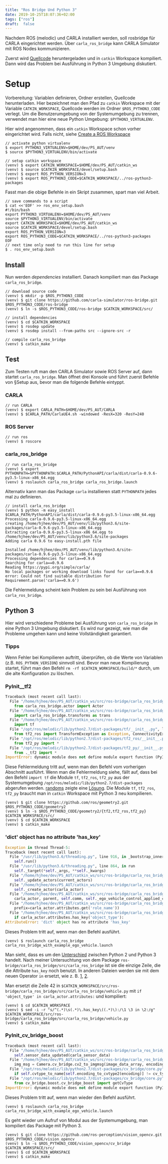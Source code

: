 ```yaml
---
title: "Ros Bridge Und Python 3"
date: 2019-10-25T18:07:36+02:00
tags: ["ros"]
draft:  false
---
```

Nachdem ROS (melodic) und CARLA installiert werden, soll rosbridge für CARLA eingerichtet werden. Über `carla_ros_bridge` kann CARLA Simulator mit ROS Nodes kommunizieren.

Zuerst wird [Quellcode](https://github.com/carla-simulator/ros-bridge) heruntergeladen und in `catkin` Workspace kompiliert. Dann wird das Problem bei Ausführung in Python 3 Umgebung diskutiert.

# Setup
Vorbereitung: Variablen definieren, Ordner erstellen, Quellcode herunterladen. Hier bezeichnet man den Pfad zu `catkin` Workspace mit der Variable `CATKIN_WORKSPACE`, Quellcode werden im Ordner `$ROS_PYTHON3_CODE` verlegt. Um die Benutzerumgebung von der Systemumgebung zu trennen, verwendet man hier eine neue Python Umgebung: `$PYTHON3_VIRTUALENV`.

Hier wird angenommen, dass ein `catkin` Workspace schon vorher eingerichtet wird. Falls nicht, siehe [Create a ROS Workspace](https://wiki.ros.org/ROS/Tutorials/InstallingandConfiguringROSEnvironment)

```console
// activate python virtualenv
$ export PYTHON3_VIRTUALENV=$HOME/dev/PS_AUT/venv
$ source $PYTHON3_VIRTUALENV/bin/activate

// setup catkin workspace 
(venv) $ export CATKIN_WORKSPACE=$HOME/dev/PS_AUT/catkin_ws
(venv) $ source $CATKIN_WORKSPACE/devel/setup.bash
(venv) $ export ROS_PYTHON_VERSION=3
(venv) $ export ROS_PYTHON3_CODE=$CATKIN_WORKSPACE/../ros-python3-packages
```

Fasst man die obige Befehle in ein Skript zusammen, spart man viel Arbeit.
```console
// save commands to a script
$ cat <<'EOF' >> ros_env_setup.bash
#!/bin/bash
export PYTHON3_VIRTUALENV=$HOME/dev/PS_AUT/venv
source $PYTHON3_VIRTUALENV/bin/activate
export CATKIN_WORKSPACE=$HOME/dev/PS_AUT/catkin_ws
source $CATKIN_WORKSPACE/devel/setup.bash
export ROS_PYTHON_VERSION=3
export ROS_PYTHON3_CODE=$CATKIN_WORKSPACE/../ros-python3-packages
EOF
// next time only need to run this line for setup
$ . ros_env_setup.bash
```
## Install
Nun werden *dependencies* installiert. Danach kompiliert man das Package `carla_ros_bridge`.

```console
// download source code
(venv) $ mkdir -p $ROS_PYTHON3_CODE
(venv) $ git clone https://github.com/carla-simulator/ros-bridge.git $ROS_PYTHON3_CODE/ros-bridge
(venv) $ ln -s $ROS_PYTHON3_CODE/ros-bridge $CATKIN_WORKSPACE/src/

// install dependencies
(venv) $ cd $CATKIN_WORKSPACE
(venv) $ rosdep update
(venv) $ rosdep install --from-paths src --ignore-src -r

// compile carla_ros_bridge
(venv) $ catkin_make
```

## Test
Zum Testen ruft man den CARLA Simulator sowie ROS Server auf, dann startet `carla_ros_bridge`. Man öffnet drei Konsole und führt zuerst Befehle von §Setup aus, bevor man die folgende Befehle eintyppt.

### CARLA

```console
// run CARLA
(venv) $ export CARLA_PATH=$HOME/dev/PS_AUT/CARLA
(venv) $ $CARLA_PATH/CarlaUE4.sh -windowed -ResX=320 -ResY=240
```

### ROS Server

```console
// run ros
(venv) $ roscore
```

### carla_ros_bridge

```console
// run carla_ros_bridge
(venv) $ export PYTHONPATH=$PYTHONPATH:$CARLA_PATH/PythonAPI/carla/dist/carla-0.9.6-py3.5-linux-x86_64.egg
(venv) $ roslaunch carla_ros_bridge carla_ros_bridge.launch
```

Alternativ kann man das Package `carla` installieren statt `PYTHONPATH` jedes mal zu definieren.
```console
// install carla_ros_bridge
(venv) $ python -m easy_install $CARLA_PATH/PythonAPI/carla/dist/carla-0.9.6-py3.5-linux-x86_64.egg
Processing carla-0.9.6-py3.5-linux-x86_64.egg
creating /home/hjhee/dev/PS_AUT/venv/lib/python3.6/site-packages/carla-0.9.6-py3.5-linux-x86_64.egg
Extracting carla-0.9.6-py3.5-linux-x86_64.egg to /home/hjhee/dev/PS_AUT/venv/lib/python3.6/site-packages
Adding carla 0.9.6 to easy-install.pth file

Installed /home/hjhee/dev/PS_AUT/venv/lib/python3.6/site-packages/carla-0.9.6-py3.5-linux-x86_64.egg
Processing dependencies for carla==0.9.6
Searching for carla==0.9.6
Reading https://pypi.org/simple/carla/
No local packages or working download links found for carla==0.9.6
error: Could not find suitable distribution for Requirement.parse('carla==0.9.6')
```

Die Fehlermeldung scheint kein Problem zu sein bei Ausführung von `carla_ros_bridge`.

## Python 3
Hier wird verschiedene Probleme bei Ausführung von `carla_ros_bridge` in eine Python 3 Umgebung diskutiert. Es wird nur gezeigt, wie man die Probleme umgehen kann und keine Vollständigkeit garantiert.

### Tipps
Wenn Fehler bei Kompilieren auftritt, überprüfen, ob die Werte von Variablen (z.B. `ROS_PYTHON_VERSION`) sinnvoll sind. Bevor man neue Kompilierung startet, führt man den Befehl `rm -rf $CATKIN_WORKSPACE/build/*` durch, um die alte Konfiguration zu löschen.

### PyInit__tf2
```python
Traceback (most recent call last):
  File "/home/hjhee/dev/PS_AUT/catkin_ws/src/ros-bridge/carla_ros_bridge/src/carla_ros_bridge/bridge.py", line 25, in <module>
    from carla_ros_bridge.actor import Actor
  File "/home/hjhee/dev/PS_AUT/catkin_ws/src/ros-bridge/carla_ros_bridge/src/carla_ros_bridge/actor.py", line 19, in <module>
    import carla_ros_bridge.transforms as trans
  File "/home/hjhee/dev/PS_AUT/catkin_ws/src/ros-bridge/carla_ros_bridge/src/carla_ros_bridge/transforms.py", line 16, in <module>
    import tf
  File "/opt/ros/melodic/lib/python2.7/dist-packages/tf/__init__.py", line 30, in <module>
    from tf2_ros import TransformException as Exception, ConnectivityException, LookupException, ExtrapolationException
  File "/opt/ros/melodic/lib/python2.7/dist-packages/tf2_ros/__init__.py", line 38, in <module>
    from tf2_py import *
  File "/opt/ros/melodic/lib/python2.7/dist-packages/tf2_py/__init__.py", line 38, in <module>
    from ._tf2 import *
ImportError: dynamic module does not define module export function (PyInit__tf2)
```

Diese Fehlermeldung tritt auf, wenn man den Befehl vom vorherigen Abschnitt ausführt. Wenn man die Fehlermeldung siehe, fällt auf, dass bei den Befehl `import tf` die Module `tf`, `tf2_ros`, `tf2_py` aus der Systemumgebung `/opt/ros/melodic/lib/python2.7/dist-packages` abgerufen werden. [randoms](https://github.com/ros/geometry2/issues/259#issuecomment-353061593) zeigte eine [Lösung](https://github.com/ros/geometry2/issues/259#issuecomment-353268956). Die Module `tf`, `tf2_ros`, `tf2_py` braucht man in `catkin` Workspace mit Python 3 neu kompilieren.

```console
(venv) $ git clone https://github.com/ros/geometry2.git $ROS_PYTHON3_CODE/geometry2
(venv) $ ln -s $ROS_PYTHON3_CODE/geometry2/{tf2,tf2_ros,tf2_py} $CATKIN_WORKSPACE/src/
(venv) $ cd $CATKIN_WORKSPACE
(venv) $ catkin_make
```

### 'dict' object has no attribute 'has_key'
```python
Exception in thread Thread-5:
Traceback (most recent call last):
  File "/usr/lib/python3.6/threading.py", line 916, in _bootstrap_inner
    self.run()
  File "/usr/lib/python3.6/threading.py", line 864, in run
    self._target(*self._args, **self._kwargs)
  File "/home/hjhee/dev/PS_AUT/catkin_ws/src/ros-bridge/carla_ros_bridge/src/carla_ros_bridge/bridge.py", line 264, in _update_actors_thread
    self._update_actors(current_actors)
  File "/home/hjhee/dev/PS_AUT/catkin_ws/src/ros-bridge/carla_ros_bridge/src/carla_ros_bridge/bridge.py", line 280, in _update_actors
    self._create_actor(carla_actor)
  File "/home/hjhee/dev/PS_AUT/catkin_ws/src/ros-bridge/carla_ros_bridge/src/carla_ros_bridge/bridge.py", line 360, in _create_actor
    carla_actor, parent, self.comm, self._ego_vehicle_control_applied_callback)
  File "/home/hjhee/dev/PS_AUT/catkin_ws/src/ros-bridge/carla_ros_bridge/src/carla_ros_bridge/ego_vehicle.py", line 51, in __init__
    prefix=carla_actor.attributes.get('role_name'))
  File "/home/hjhee/dev/PS_AUT/catkin_ws/src/ros-bridge/carla_ros_bridge/src/carla_ros_bridge/vehicle.py", line 42, in __init__
    if carla_actor.attributes.has_key('object_type'):
AttributeError: 'dict' object has no attribute 'has_key'
```
Dieses Problem tritt auf, wenn man den Befehl ausführt.
```console
(venv) $ roslaunch carla_ros_bridge carla_ros_bridge_with_example_ego_vehicle.launch
```

Man sieht, dass es um den [Unterschied](https://stackoverflow.com/a/33727186) zwischen Python 2 und Python 3 handelt. Nach meiner Untersuchtung von dem Package `ros-bridge/carla_ros_bridge/src/carla_ros_bridge` ist sie die einzige Zeile, die die Attribute `has_key` noch benutzt. In anderen Dateien werden sie mit dem neuen Operator `in` ersetzt, wie z. B. [1](https://github.com/carla-simulator/ros-bridge/blob/1833ef3691202478159a221a21725f22c3ad34e6/carla_ros_bridge/src/carla_ros_bridge/communication.py#L86), [2](https://github.com/carla-simulator/ros-bridge/blob/1833ef3691202478159a221a21725f22c3ad34e6/carla_ros_bridge/src/carla_ros_bridge/bridge.py#L344).

Man ersetzt die Zeile 42 in `$CATKIN_WORKSPACE/src/ros-bridge/carla_ros_bridge/src/carla_ros_bridge/vehicle.py`  mit `if 'object_type' in carla_actor.attributes:` und kompiliert:
```console
(venv) $ cd $CATKIN_WORKSPACE
(venv) $ sed -i -r "s/^(.*)\s(.*)\.has_key\((.*)\):/\1 \3 in \2:/g" $CATKIN_WORKSPACE/src/ros-bridge/carla_ros_bridge/src/carla_ros_bridge/vehicle.py
(venv) $ catkin_make
```

### PyInit_cv_bridge_boost
```python
Traceback (most recent call last):
  File "/home/hjhee/dev/PS_AUT/catkin_ws/src/ros-bridge/carla_ros_bridge/src/carla_ros_bridge/sensor.py", line 103, in _callback_sensor_data
    self.sensor_data_updated(carla_sensor_data)
  File "/home/hjhee/dev/PS_AUT/catkin_ws/src/ros-bridge/carla_ros_bridge/src/carla_ros_bridge/camera.py", line 103, in sensor_data_updated
    img_msg = Camera.cv_bridge.cv2_to_imgmsg(image_data_array, encoding=encoding)
  File "/opt/ros/melodic/lib/python2.7/dist-packages/cv_bridge/core.py", line 259, in cv2_to_imgmsg
    if self.cvtype_to_name[self.encoding_to_cvtype2(encoding)] != cv_type:
  File "/opt/ros/melodic/lib/python2.7/dist-packages/cv_bridge/core.py", line 91, in encoding_to_cvtype2
    from cv_bridge.boost.cv_bridge_boost import getCvType
ImportError: dynamic module does not define module export function (PyInit_cv_bridge_boost)
```

Dieses Problem tritt auf, wenn man wieder den Befehl ausführt.
```console
(venv) $ roslaunch carla_ros_bridge carla_ros_bridge_with_example_ego_vehicle.launch
```

Es geht wieder um Aufruf von Modul aus der Systemumgebung, man kompiliert das Package mit Python 3.
```console
(venv) $ git clone https://github.com/ros-perception/vision_opencv.git $ROS_PYTHON3_CODE/vision_opencv
(venv) $ ln -s $ROS_PYTHON3_CODE/vision_opencv/cv_bridge $CATKIN_WORKSPACE/src/
(venv) $ cd $CATKIN_WORKSPACE
(venv) $ catkin_make
```
